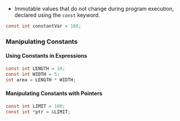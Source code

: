 - Immutable values that do not change during program execution, declared using the `const` keyword.
```c
const int constantVar = 100;
```

### Manipulating Constants
#### Using Constants in Expressions
```c
const int LENGTH = 10;
const int WIDTH = 5;
int area = LENGTH * WIDTH;
```
#### Manipulating Constants with Pointers
```c
const int LIMIT = 100;
const int *ptr = &LIMIT;
```

